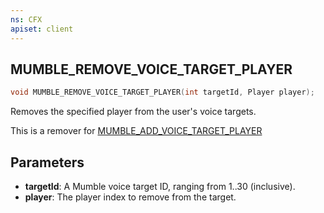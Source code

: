 ```yaml
---
ns: CFX
apiset: client
---
```

## MUMBLE_REMOVE_VOICE_TARGET_PLAYER

```c
void MUMBLE_REMOVE_VOICE_TARGET_PLAYER(int targetId, Player player);
```

Removes the specified player from the user's voice targets.

This is a remover for [MUMBLE_ADD_VOICE_TARGET_PLAYER](#_0x32C5355A)

## Parameters
* **targetId**: A Mumble voice target ID, ranging from 1..30 (inclusive).
* **player**: The player index to remove from the target.

